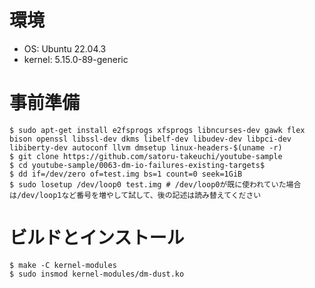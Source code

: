 # 環境

- OS: Ubuntu 22.04.3
- kernel: 5.15.0-89-generic

# 事前準備

```console 
$ sudo apt-get install e2fsprogs xfsprogs libncurses-dev gawk flex bison openssl libssl-dev dkms libelf-dev libudev-dev libpci-dev libiberty-dev autoconf llvm dmsetup linux-headers-$(uname -r)
$ git clone https://github.com/satoru-takeuchi/youtube-sample
$ cd youtube-sample/0063-dm-io-failures-existing-targets$
$ dd if=/dev/zero of=test.img bs=1 count=0 seek=1GiB
$ sudo losetup /dev/loop0 test.img # /dev/loop0が既に使われていた場合は/dev/loop1など番号を増やして試して、後の記述は読み替えてください
```

# ビルドとインストール

```console
$ make -C kernel-modules
$ sudo insmod kernel-modules/dm-dust.ko
```
